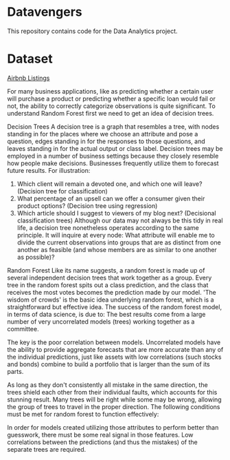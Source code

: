 # Datavengers
This repository contains code for the Data Analytics project.

# Dataset
[Airbnb Listings](https://public.opendatasoft.com/explore/dataset/airbnb-listings/table/?disjunctive.host_verifications&disjunctive.amenities&disjunctive.features&dataChart=eyJxdWVyaWVzIjpbeyJjaGFydHMiOlt7InR5cGUiOiJjb2x1bW4iLCJmdW5jIjoiQ09VTlQiLCJ5QXhpcyI6Imhvc3RfbGlzdGluZ3NfY291bnQiLCJzY2llbnRpZmljRGlzcGxheSI6dHJ1ZSwiY29sb3IiOiJyYW5nZS1jdXN0b20ifV0sInhBeGlzIjoiY2l0eSIsIm1heHBvaW50cyI6IiIsInRpbWVzY2FsZSI6IiIsInNvcnQiOiIiLCJzZXJpZXNCcmVha2Rvd24iOiJyb29tX3R5cGUiLCJjb25maWciOnsiZGF0YXNldCI6ImFpcmJuYi1saXN0aW5ncyIsI)

For many business applications, like as predicting whether a certain user will purchase a product or predicting whether a specific loan would fail or not, the ability to correctly categorize observations is quite significant. To understand Random Forest first we need to get an idea of decision trees.

Decision Trees
A decision tree is a graph that resembles a tree, with nodes standing in for the places where we choose an attribute and pose a question, edges standing in for the responses to those questions, and leaves standing in for the actual output or class label.
Decision trees may be employed in a number of business settings because they closely resemble how people make decisions.
Businesses frequently utilize them to forecast future results. For illustration:
1. Which client will remain a devoted one, and which one will leave? (Decision tree for classification)
2. What percentage of an upsell can we offer a consumer given their product options? (Decision tree using regression)
3. Which article should I suggest to viewers of my blog next? (Decisional classification trees)
Although our data may not always be this tidy in real life, a decision tree nonetheless operates according to the same principle. It will inquire at every node:
What attribute will enable me to divide the current observations into groups that are as distinct from one another as feasible (and whose members are as similar to one another as possible)?

Random Forest
Like its name suggests, a random forest is made up of several independent decision trees that work together as a group. Every tree in the random forest spits out a class prediction, and the class that receives the most votes becomes the prediction made by our model.
'The wisdom of crowds' is the basic idea underlying random forest, which is a straightforward but effective idea. The success of the random forest model, in terms of data science, is due to:
The best results come from a large number of very uncorrelated models (trees) working together as a committee.

The key is the poor correlation between models. Uncorrelated models have the ability to provide aggregate forecasts that are more accurate than any of the individual predictions, just like assets with low correlations (such stocks and bonds) combine to build a portfolio that is larger than the sum of its parts.

As long as they don't consistently all mistake in the same direction, the trees shield each other from their individual faults, which accounts for this stunning result. Many trees will be right while some may be wrong, allowing the group of trees to travel in the proper direction. The following conditions must be met for random forest to function effectively:

In order for models created utilizing those attributes to perform better than guesswork, there must be some real signal in those features.
Low correlations between the predictions (and thus the mistakes) of the separate trees are required.

